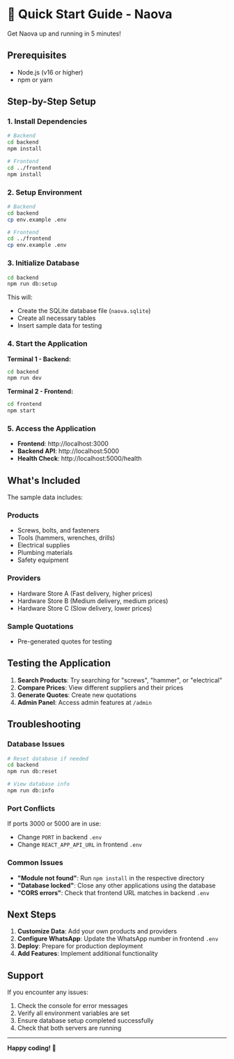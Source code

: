 # 🚀 Quick Start Guide - Naova

Get Naova up and running in 5 minutes!

## Prerequisites

- Node.js (v16 or higher)
- npm or yarn

## Step-by-Step Setup

### 1. Install Dependencies

```bash
# Backend
cd backend
npm install

# Frontend
cd ../frontend
npm install
```

### 2. Setup Environment

```bash
# Backend
cd backend
cp env.example .env

# Frontend
cd ../frontend
cp env.example .env
```

### 3. Initialize Database

```bash
cd backend
npm run db:setup
```

This will:
- Create the SQLite database file (`naova.sqlite`)
- Create all necessary tables
- Insert sample data for testing

### 4. Start the Application

**Terminal 1 - Backend:**
```bash
cd backend
npm run dev
```

**Terminal 2 - Frontend:**
```bash
cd frontend
npm start
```

### 5. Access the Application

- **Frontend**: http://localhost:3000
- **Backend API**: http://localhost:5000
- **Health Check**: http://localhost:5000/health

## What's Included

The sample data includes:

### Products
- Screws, bolts, and fasteners
- Tools (hammers, wrenches, drills)
- Electrical supplies
- Plumbing materials
- Safety equipment

### Providers
- Hardware Store A (Fast delivery, higher prices)
- Hardware Store B (Medium delivery, medium prices)
- Hardware Store C (Slow delivery, lower prices)

### Sample Quotations
- Pre-generated quotes for testing

## Testing the Application

1. **Search Products**: Try searching for "screws", "hammer", or "electrical"
2. **Compare Prices**: View different suppliers and their prices
3. **Generate Quotes**: Create new quotations
4. **Admin Panel**: Access admin features at `/admin`

## Troubleshooting

### Database Issues
```bash
# Reset database if needed
cd backend
npm run db:reset

# View database info
npm run db:info
```

### Port Conflicts
If ports 3000 or 5000 are in use:
- Change `PORT` in backend `.env`
- Change `REACT_APP_API_URL` in frontend `.env`

### Common Issues
- **"Module not found"**: Run `npm install` in the respective directory
- **"Database locked"**: Close any other applications using the database
- **"CORS errors"**: Check that frontend URL matches in backend `.env`

## Next Steps

1. **Customize Data**: Add your own products and providers
2. **Configure WhatsApp**: Update the WhatsApp number in frontend `.env`
3. **Deploy**: Prepare for production deployment
4. **Add Features**: Implement additional functionality

## Support

If you encounter any issues:
1. Check the console for error messages
2. Verify all environment variables are set
3. Ensure database setup completed successfully
4. Check that both servers are running

---

**Happy coding! 🎉** 